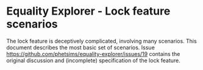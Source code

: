 # Equality Explorer - Lock feature scenarios

The lock feature is deceptively complicated, involving many scenarios.  This document describes the most basic set of scenarios.  Issue https://github.com/phetsims/equality-explorer/issues/19 contains the original discussion and (incomplete) specification of the lock feature.
